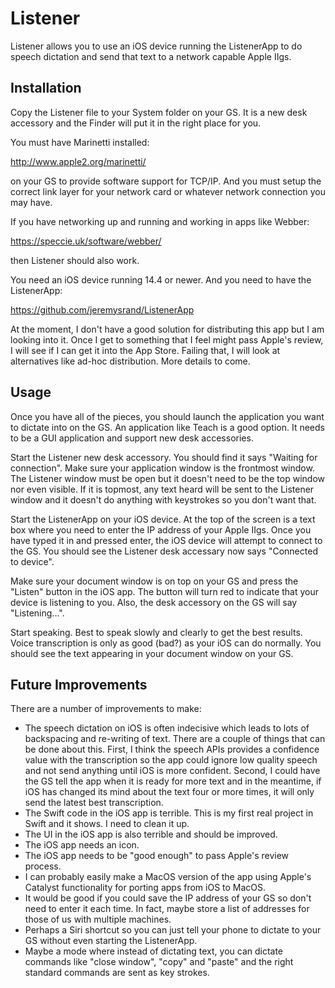 #  Listener

Listener allows you to use an iOS device running the ListenerApp to do speech dictation and send that text to a network capable Apple IIgs.

## Installation

Copy the Listener file to your System folder on your GS.  It is a new desk accessory and the Finder will put it in the right place for you.

You must have Marinetti installed:

http://www.apple2.org/marinetti/

on your GS to provide software support for TCP/IP.  And you must setup the correct link layer for your network card or whatever network connection you may have.

If you have networking up and running and working in apps like Webber:

https://speccie.uk/software/webber/

then Listener should also work.

You need an iOS device running 14.4 or newer.  And you need to have the ListenerApp:

https://github.com/jeremysrand/ListenerApp

At the moment, I don't have a good solution for distributing this app but I am looking into it.  Once I get to something that I feel might pass Apple's review, I will see if I can get it into the App Store.  Failing that, I will look at alternatives like ad-hoc distribution.  More details to come.

## Usage

Once you have all of the pieces, you should launch the application you want to dictate into on the GS.  An application like Teach is a good option.  It needs to be a GUI application and support new desk accessories.

Start the Listener new desk accessory.  You should find it says "Waiting for connection".  Make sure your application window is the frontmost window.  The Listener window must be open but it doesn't need to be the top window nor even visible.  If it is topmost, any text heard will be sent to the Listener window and it doesn't do anything with keystrokes so you don't want that.

Start the ListenerApp on your iOS device.  At the top of the screen is a text box where you need to enter the IP address of your Apple IIgs.  Once you have typed it in and pressed enter, the iOS device will attempt to connect to the GS.  You should see the Listener desk accessary now says "Connected to device".

Make sure your document window is on top on your GS and press the "Listen" button in the iOS app.  The button will turn red to indicate that your device is listening to you.  Also, the desk accessory on the GS will say "Listening...".

Start speaking.  Best to speak slowly and clearly to get the best results.  Voice transcription is only as good (bad?) as your iOS can do normally.  You should see the text appearing in your document window on your GS.

## Future Improvements

There are a number of improvements to make:

* The speech dictation on iOS is often indecisive which leads to lots of backspacing and re-writing of text.  There are a couple of things that can be done about this.  First, I think the speech APIs provides a confidence value with the transcription so the app could ignore low quality speech and not send anything until iOS is more confident.  Second, I could have the GS tell the app when it is ready for more text and in the meantime, if iOS has changed its mind about the text four or more times, it will only send the latest best transcription.
* The Swift code in the iOS app is terrible.  This is my first real project in Swift and it shows.  I need to clean it up.
* The UI in the iOS app is also terrible and should be improved.
* The iOS app needs an icon.
* The iOS app needs to be "good enough" to pass Apple's review process.
* I can probably easily make a MacOS version of the app using Apple's Catalyst functionality for porting apps from iOS to MacOS.
* It would be good if you could save the IP address of your GS so don't need to enter it each time.  In fact, maybe store a list of addresses for those of us with multiple machines.
* Perhaps a Siri shortcut so you can just tell your phone to dictate to your GS without even starting the ListenerApp.
* Maybe a mode where instead of dictating text, you can dictate commands like "close window", "copy" and "paste" and the right standard commands are sent as key strokes.
